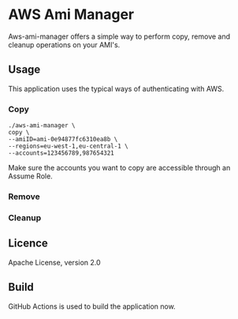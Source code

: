 # AWS Ami Manager

Aws-ami-manager offers a simple way to perform copy, remove and cleanup operations on your AMI's. 

## Usage

This application uses the typical ways of authenticating with AWS.

### Copy
```
./aws-ami-manager \
copy \
--amiID=ami-0e94877fc6310ea8b \
--regions=eu-west-1,eu-central-1 \
--accounts=123456789,987654321
```

Make sure the accounts you want to copy are accessible through an Assume Role. 

### Remove

### Cleanup

## Licence

Apache License, version 2.0

## Build

GitHub Actions is used to build the application now.
